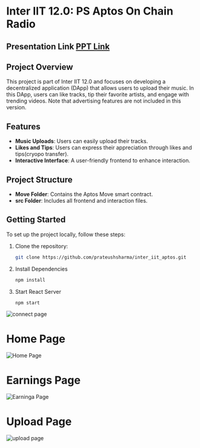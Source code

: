 # Inter IIT 12.0: PS Aptos On Chain Radio

## Presentation Link [PPT Link](https://docs.google.com/presentation/d/1DWgt6n41SCE1uTi_qEYooIsfHtWrq2lC/edit?usp=sharing&ouid=114165480588567319258&rtpof=true&sd=true)

## Project Overview

This project is part of Inter IIT 12.0 and focuses on developing a decentralized application (DApp) that allows users to upload their music. In this DApp, users can like tracks, tip their favorite artists, and engage with trending videos. Note that advertising features are not included in this version.

## Features

- **Music Uploads**: Users can easily upload their tracks.
- **Likes and Tips**: Users can express their appreciation through likes and tips(cryopo transfer).
- **Interactive Interface**: A user-friendly frontend to enhance interaction.

## Project Structure

- **Move Folder**: Contains the Aptos Move smart contract.
- **src Folder**: Includes all frontend and interaction files.

## Getting Started

To set up the project locally, follow these steps:

1. Clone the repository:
   ```bash
   git clone https://github.com/prateushsharma/inter_iit_aptos.git
2. Install Dependencies
   ```bash
   npm install
3. Start React Server
   ```bash
   npm start

![connect page](images/connect.jpg)
# Home Page
![Home Page](images/home.jpg)
# Earnings Page
![Earninga Page](images/tip.jpg)
# Upload Page
![upload page](images/upload.jpg)
